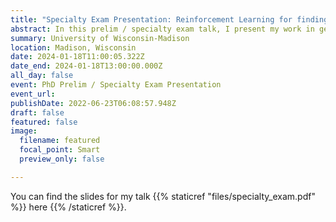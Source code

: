 ```yaml
---
title: "Specialty Exam Presentation: Reinforcement Learning for finding isosceles-free subsets of an integer lattice"
abstract: In this prelim / specialty exam talk, I present my work in generating large isosceles-free subsets of an integer lattice. I first briefly present the motivation of the problem from ordinal embedding theory applied to concept analysis in cognitive science, then I go through the mathematical background for the problem, and finally, present my ongoing work in building a reinforcement learning framework for generating large isosceles-free subsets for improving current best lower bounds for the problem. 
summary: University of Wisconsin-Madison
location: Madison, Wisconsin
date: 2024-01-18T11:00:05.322Z
date_end: 2024-01-18T13:00:00.000Z
all_day: false
event: PhD Prelim / Specialty Exam Presentation
event_url: 
publishDate: 2022-06-23T06:08:57.948Z
draft: false
featured: false
image:
  filename: featured
  focal_point: Smart
  preview_only: false

---
```


You can find the slides for my talk {{% staticref "files/specialty_exam.pdf" %}} here {{% /staticref %}}.